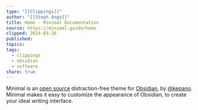 ```yaml
---
type: "[[Clippings]]"
author: "[[Steph Ango]]"
title: Home - Minimal Documentation
source: https://minimal.guide/home
clipped: 2024-03-26
published: 
topics: 
tags:
  - clippings
  - obsidian
  - software
share: true
---
```


Minimal is an [open source](https://github.com/kepano/obsidian-minimal) distraction-free theme for [Obsidian](https://obsidian.md/), by [@kepano](https://stephango.com/about). Minimal makes it easy to customize the appearance of Obsidian, to create your ideal writing interface.